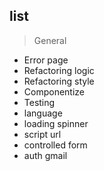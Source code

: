 ## list

> General

- Error page
- Refactoring logic
- Refactoring style
- Componentize 
- Testing 
- language
- loading spinner
- script url
- controlled form
- auth gmail
